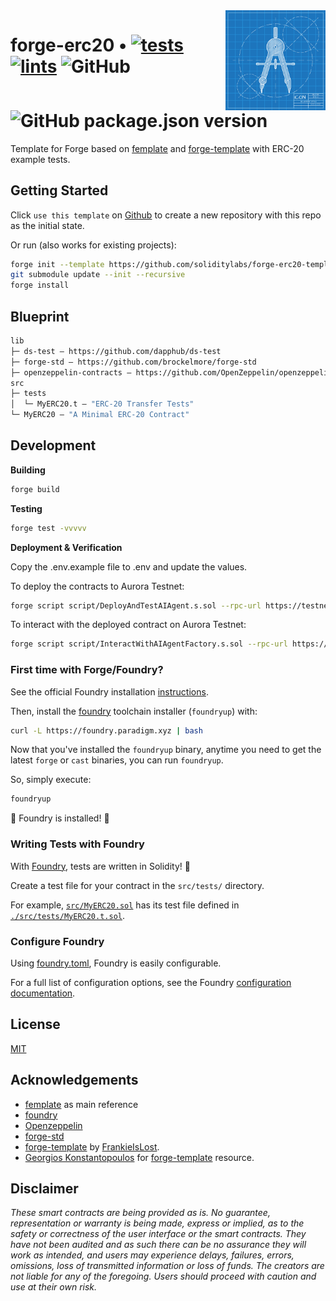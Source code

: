 <img align="right" width="160" height="160" top="100" src="./assets/readme.jpeg">

# forge-erc20 • [![tests](https://github.com/soliditylabs/forge-erc20-template/actions/workflows/tests.yml/badge.svg)](https://github.com/soliditylabs/forge-erc20-template/actions/workflows/tests.yml) [![lints](https://github.com/soliditylabs/forge-erc20-template/actions/workflows/lints.yml/badge.svg)](https://github.com/soliditylabs/forge-erc20-template/actions/workflows/lints.yml) ![GitHub](https://img.shields.io/github/license/soliditylabs/forge-erc20-template) ![GitHub package.json version](https://img.shields.io/github/package-json/v/soliditylabs/forge-erc20-template)

Template for Forge based on [femplate](https://github.com/abigger87/femplate) and [forge-template](https://github.com/FrankieIsLost/forge-template) with ERC-20 example tests.

## Getting Started

Click `use this template` on [Github](https://github.com/soliditylabs/forge-erc20-template) to create a new repository with this repo as the initial state.

Or run (also works for existing projects):

```bash
forge init --template https://github.com/soliditylabs/forge-erc20-template
git submodule update --init --recursive
forge install
```

## Blueprint

```ml
lib
├─ ds-test — https://github.com/dapphub/ds-test
├─ forge-std — https://github.com/brockelmore/forge-std
├─ openzeppelin-contracts — https://github.com/OpenZeppelin/openzeppelin-contracts
src
├─ tests
│  └─ MyERC20.t — "ERC-20 Transfer Tests"
└─ MyERC20 — "A Minimal ERC-20 Contract"
```

## Development

**Building**

```bash
forge build
```

**Testing**

```bash
forge test -vvvvv
```

**Deployment & Verification**

Copy the .env.example file to .env and update the values.

To deploy the contracts to Aurora Testnet:

```bash
forge script script/DeployAndTestAIAgent.s.sol --rpc-url https://testnet.aurora.dev --broadcast
```

To interact with the deployed contract on Aurora Testnet:

```bash
forge script script/InteractWithAIAgentFactory.s.sol --rpc-url https://testnet.aurora.dev --broadcast
```

### First time with Forge/Foundry?

See the official Foundry installation [instructions](https://github.com/gakonst/foundry/blob/master/README.md#installation).

Then, install the [foundry](https://github.com/gakonst/foundry) toolchain installer (`foundryup`) with:

```bash
curl -L https://foundry.paradigm.xyz | bash
```

Now that you've installed the `foundryup` binary,
anytime you need to get the latest `forge` or `cast` binaries,
you can run `foundryup`.

So, simply execute:

```bash
foundryup
```

🎉 Foundry is installed! 🎉

### Writing Tests with Foundry

With [Foundry](https://gakonst.xyz), tests are written in Solidity! 🥳

Create a test file for your contract in the `src/tests/` directory.

For example, [`src/MyERC20.sol`](./src/MyERC20.sol) has its test file defined in [`./src/tests/MyERC20.t.sol`](./src/tests/MyERC20.t.sol).

### Configure Foundry

Using [foundry.toml](./foundry.toml), Foundry is easily configurable.

For a full list of configuration options, see the Foundry [configuration documentation](https://github.com/gakonst/foundry/blob/master/config/README.md#all-options).

## License

[MIT](https://github.com/soliditylabs/forge-erc20-template/blob/master/LICENSE)

## Acknowledgements

- [femplate](https://github.com/abigger87/femplate) as main reference
- [foundry](https://github.com/gakonst/foundry)
- [Openzeppelin](https://github.com/Openzeppelin/openzeppelin-contracts)
- [forge-std](https://github.com/brockelmore/forge-std)
- [forge-template](https://github.com/FrankieIsLost/forge-template) by [FrankieIsLost](https://github.com/FrankieIsLost).
- [Georgios Konstantopoulos](https://github.com/gakonst) for [forge-template](https://github.com/gakonst/forge-template) resource.

## Disclaimer

_These smart contracts are being provided as is. No guarantee, representation or warranty is being made, express or implied, as to the safety or correctness of the user interface or the smart contracts. They have not been audited and as such there can be no assurance they will work as intended, and users may experience delays, failures, errors, omissions, loss of transmitted information or loss of funds. The creators are not liable for any of the foregoing. Users should proceed with caution and use at their own risk._

